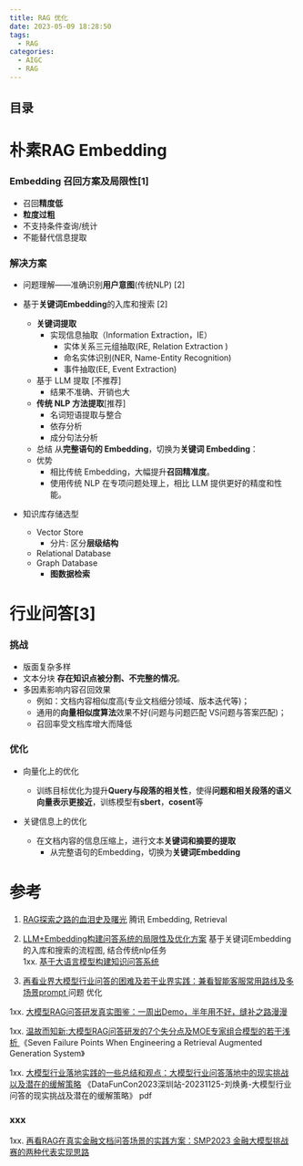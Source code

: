 ```yaml
---
title: RAG 优化
date: 2023-05-09 18:28:50
tags:
  - RAG
categories: 
  - AIGC
  - RAG  
---
```


<p></p>
<!-- more -->

## 目录
<!-- toc -->

# 朴素RAG Embedding
### Embedding 召回方案及局限性[1]
+ 召回**精度低**
+ **粒度过粗**
+ 不支持条件查询/统计
+ 不能替代信息提取

###  解决方案 
+ 问题理解——准确识别**用户意图**(传统NLP)  [2]

+ 基于**关键词Embedding**的入库和搜索 [2]
  - **关键词提取**
    - 实现信息抽取（Information Extraction，IE）
      - 实体关系三元组抽取(RE, Relation Extraction )
      - 命名实体识别(NER, Name-Entity Recognition)
      - 事件抽取(EE, Event Extraction)
  - 基于 LLM 提取 [不推荐]
    - 结果不准确、开销也大
  - **传统 NLP 方法提取**[推荐]
    - 名词短语提取与整合
    - 依存分析
    - 成分句法分析
  - 总结
    从**完整语句的 Embedding**，切换为**关键词 Embedding**：
  - 优势
    - 相比传统 Embedding，大幅提升**召回精准度**。
    - 使用传统 NLP 在专项问题处理上，相比 LLM 提供更好的精度和性能。
 
+  知识库存储选型
   - Vector Store
     - 分片:  区分**层级结构**
   - Relational Database
   - Graph Database   
     - **图数据检索**

# 行业问答[3]
### 挑战
+ 版面复杂多样
+ 文本分块
  **存在知识点被分割、不完整的情况**。
+ 多因素影响内容召回效果
  -  例如：文档内容相似度高(专业文档细分领域、版本迭代等)；
  -  通用的**向量相似度算法**效果不好(问题与问题匹配 VS问题与答案匹配)；
  -  召回率受文档库增大而降低

### 优化
+ 向量化上的优化
  - 训练目标优化为提升**Query与段落的相关性**，使得**问题和相关段落的语义向量表示更接近**，训练模型有**sbert**，**cosent**等

+ 关键信息上的优化
  - 在文档内容的信息压缩上，进行文本**关键词和摘要的提取**
    - 从完整语句的Embedding，切换为**关键词Embedding**

# 参考
1. [RAG探索之路的血泪史及曙光](https://zhuanlan.zhihu.com/p/664921095)  腾讯
    Embedding, Retrieval
2. [LLM+Embedding构建问答系统的局限性及优化方案](https://zhuanlan.zhihu.com/p/641132245)
   基于关键词Embedding的入库和搜索的流程图,  结合传统nlp任务    
1xx. [基于大语言模型构建知识问答系统](https://zhuanlan.zhihu.com/p/627655485)

3. [再看业界大模型行业问答的困难及若干业界实践：兼看智能客服常用路线及多场景prompt ](https://mp.weixin.qq.com/s?__biz=MzAxMjc3MjkyMg==&mid=2648404338&idx=1&sn=3c8f8c44ac7a1d925216b40833525b25)
   问题 优化

1xx. [大模型RAG问答研发真实图鉴：一周出Demo，半年用不好，缝补之路漫漫 ](https://mp.weixin.qq.com/s?__biz=MzAxMjc3MjkyMg==&mid=2648407281&idx=2&sn=f39b46cad1787123b485d76dff33bc93)



1xx. [温故而知新:大模型RAG问答研发的7个失分点及MOE专家组合模型的若干浅析 ](https://mp.weixin.qq.com/s?__biz=MzAxMjc3MjkyMg==&mid=2648407056&idx=1&sn=0a0ce93a9199a2eae36493a515e42181)
   《Seven Failure Points When Engineering a Retrieval Augmented Generation System》





1xx. [大模型行业落地实践的一些总结和观点：大模型行业问答落地中的现实挑战以及潜在的缓解策略](https://mp.weixin.qq.com/s?__biz=MzAxMjc3MjkyMg==&mid=2648403693&idx=1&sn=e47f34cd58f103d37998dbbfd01c41ee)
   《DataFunCon2023深圳站-20231125-刘焕勇-大模型行业问答的现实挑战及潜在的缓解策略》 pdf



### xxx
1xx. [再看RAG在真实金融文档问答场景的实践方案：SMP2023 金融大模型挑战赛的两种代表实现思路](https://mp.weixin.qq.com/s?__biz=MzAxMjc3MjkyMg==&mid=2648404651&idx=2&sn=335db95e104a5b09e33ac2245bae4fd2)
